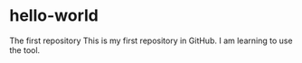 # hello-world
The first repository
This is my first repository in GitHub. I am learning to use the tool.

